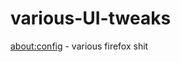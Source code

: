 # various-UI-tweaks
<a href="https://github.com/Trixlight/various-UI-tweaks/blob/master/Firefox/about:config">about:config</a> - various firefox shit

